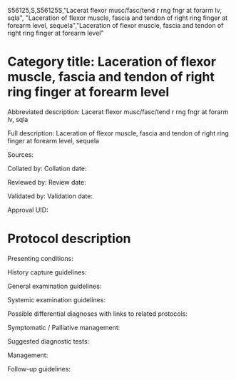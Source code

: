 S56125,S,S56125S,"Lacerat flexor musc/fasc/tend r rng fngr at forarm lv, sqla", "Laceration of flexor muscle, fascia and tendon of right ring finger at forearm level, sequela","Laceration of flexor muscle, fascia and tendon of right ring finger at forearm level"
# Category title: Laceration of flexor muscle, fascia and tendon of right ring finger at forearm level

Abbreviated description: Lacerat flexor musc/fasc/tend r rng fngr at forarm lv, sqla

Full description: Laceration of flexor muscle, fascia and tendon of right ring finger at forearm level, sequela

Sources:

Collated by:
Collation date:

Reviewed by:
Review date:

Validated by:
Validation date:

Approval UID:

# Protocol description

Presenting conditions:

History capture guidelines:

General examination guidelines:

Systemic examination guidelines:

Possible differential diagnoses with links to related protocols:

Symptomatic / Palliative management:

Suggested diagnostic tests:

Management:

Follow-up guidelines:

